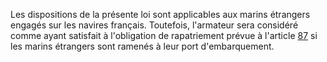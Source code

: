 Les dispositions de la présente loi sont applicables aux marins étrangers engagés sur les navires français. Toutefois, l'armateur sera considéré comme ayant satisfait à l'obligation de rapatriement prévue à l'article <a href='/code-du-travail-maritime/titre-4-des-obligations-de-larmateur-envers-le-marin/chapitre-4-du-rapatriement-et-de-la-conduite/87.md' title='Code du travail maritime - art. 87 (V)'>87</a> si les marins étrangers sont ramenés à leur port d'embarquement.